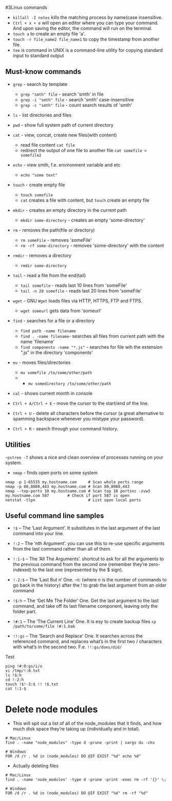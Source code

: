 #3Linux commands
* `killall -I notes`  kills the matching process by name(case insensitive.
* `Ctrl + x + e` will open an editor where you can type your command. And upon saving the editor, the command will run on the terminal.
* `touch a` to create an empty file 'a'.
* `touch -r file_name2 file_name1`  to copy the timestamp from another file.
* `tee` is  command in UNIX is a command-line utility for copying standard input to standard output

## Must-know commands

- `grep` - search by template

  - `grep "smth" file` - search 'smth' in file
  - `grep -i "smth" file` - search 'smth' case-insensitive
  - `grep -c "smth" file` - count search results of 'smth'

- `ls` - list directories and files

- `pwd` - show full system path of current directory

- `cat` - view, concat, create new files(with content)

  - read file content `cat file`
  - redirect the output of one file to another file `cat somefile > somefile2`

- `echo` - view smth, f.e. environment variable and etc

  - `echo "some text"`

- `touch` - create empty file

  - `touch somefile`
  - `cat` creates a file with content, but `touch` create an empty file

- `mkdir` - creates an empty directory in the current path

  - `mkdir some-directory` - creates an empty 'some-directory'

- `rm` - removes the path(file or directory)
  - `rm someFile` - removes 'someFile'
  - `rm -rf some-directory` - removes 'some-directory' with the content

- `rmdir` - removes a directory

  - `rmdir some-directory`

- `tail` - read a file from the end(tail)

  - `tail somefile` - reads last 10 lines from 'someFile'
  - `tail -n 20 somefile` - reads last 20 lines from 'someFile'

- `wget` - GNU `Wget` loads files via HTTP, HTTPS, FTP and FTPS.

  - `wget someurl` gets data from 'someurl'

- `find` - searches for a file or a directory

  - `find path -name filename`
  - `find . -name filename`- searches all files from current path with the name 'filename'
  - `find components -name "*.js"` - searches for file wih the extension ".js" in the directory 'components'

- `mv` - moves files/directories

  - `mv somefile /to/some/other/path`
  - - `mv somedirectory /to/some/other/path`

- `cal` - shows current month in console

- `Ctrl + A/Ctrl + E` - move the cursor to the start/end of the line.

- `Ctrl + U` - delete all characters before the cursor (a great alternative to spamming backspace whenever you mistype your password).

- `Ctrl + R` - search through your command history.

## Utilities

-`pstree -T` shows a nice and clean overview of processes running on your system.
- `nmap` -  finds open ports on some system
```batch
nmap -p 1-65535 my.hostname.com     # Scan whole ports range
nmap -p 80,8080,443 my.hostname.com # Scan 80,8080,443 
nmap --top-ports 10 my.hostname.com # Scan top 10 portsnc -zvw3 my.hostname.com 587        # Check if port 587 is open
netstat -tlpn                       # List open local ports
```

## Useful command line samples

- `!$` – The ‘Last Argument’. It substitutes in the last argument of the last command into your line.

- `!:2` – The ‘nth Argument’. you can use this to re-use specific arguments from the last command rather than all of them.

- `!:1-$` – The ‘All The Arguments’. shortcut to ask for all the arguments to the previous command from the second one (remember they’re zero-indexed) to the last one (represented by the \$ sign).

- `!-2:$` – The ‘Last But n‘ One. -n: (where n is the number of commands to go back in the history) after the ! to grab the last argument from an older command

- `!$:h` – The ‘Get Me The Folder’ One. Get the last argument to the last command, and take off its last filename component, leaving only the folder part.

- `!#:1` – The ‘The Current Line’ One. It is esy to create backup files `cp /path/to/some/file !#:1.bak`

- `!!:gs` – The ‘Search and Replace’ One. It searches across the referenced command, and replaces what’s in the first two / characters with what’s in the second two. F.e. `!!:gs/does/did/`

Test

```
ping !#:0:gs/i/o
vi /tmp/!:0.txt
ls !$:h
cd !-2:h
touch !$!-3:$ !! !$.txt
cat !:1-$
```

# Delete node modules
* This will spit out a list of all of the node_modules that it finds, and how much disk space they’re taking up (individually and in total).
```
# Mac/Linux
find . -name "node_modules" -type d -prune -print | xargs du -chs

# Windows
FOR /d /r . %d in (node_modules) DO @IF EXIST "%d" echo %d"
```

* Actually deleting files
```
# Mac/Linux
find . -name 'node_modules' -type d -prune -print -exec rm -rf '{}' \;

# Windows
FOR /d /r . %d in (node_modules) DO @IF EXIST "%d" rm -rf "%d"
```
